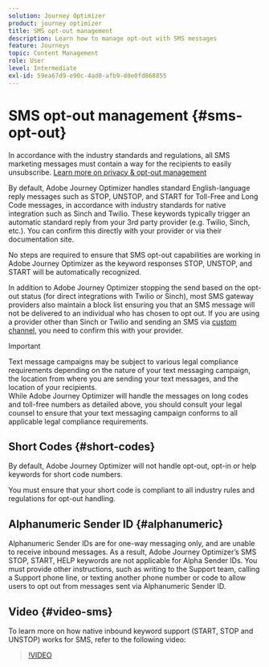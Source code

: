 ```yaml
---
solution: Journey Optimizer
product: journey optimizer
title: SMS opt-out management
description: Learn how to manage opt-out with SMS messages
feature: Journeys
topic: Content Management
role: User
level: Intermediate
exl-id: 59ea67d9-e90c-4ad0-afb9-d0e0fd868855
---
```

# SMS opt-out management {#sms-opt-out}

In accordance with the industry standards and regulations, all SMS marketing messages must contain a way for the recipients to easily unsubscribe. [Learn more on privacy & opt-out management](../privacy/opt-out.md)

By default, Adobe Journey Optimizer handles standard English-language reply messages such as STOP, UNSTOP, and START for Toll-Free and Long Code messages, in accordance with industry standards for native integration such as Sinch and Twilio. These keywords typically trigger an automatic standard reply from your 3rd party provider (e.g. Twilio, Sinch, etc.). You can confirm this directly with your provider or via their documentation site. 

No steps are required to ensure that SMS opt-out capabilities are working in Adobe Journey Optimizer as the keyword responses STOP, UNSTOP, and START will be automatically recognized.

In addition to Adobe Journey Optimizer stopping the send based on the opt-out status (for direct integrations with Twilio or Sinch), most SMS gateway providers also maintain a block list ensuring you that an SMS message will not be delivered to an individual who has chosen to opt out. If you are using a provider other than Sinch or Twilio and sending an SMS via [custom channel](../building-journeys/using-custom-actions.md), you need to confirm this with your provider. 

>[!IMPORTANT]
>
>Text message campaigns may be subject to various legal compliance requirements depending on the nature of your text messaging campaign, the location from where you are sending your text messages, and the location of your recipients. <br>While Adobe Journey Optimizer will handle the messages on long codes and toll-free numbers as detailed above, you should consult your legal counsel to ensure that your text messaging campaign conforms to all applicable legal compliance requirements.

## Short Codes {#short-codes}

By default, Adobe Journey Optimizer will not handle opt-out, opt-in or help keywords for short code numbers.

You must ensure that your short code is compliant to all industry rules and regulations for opt-out handling.

## Alphanumeric Sender ID {#alphanumeric}

Alphanumeric Sender IDs are for one-way messaging only, and are unable to receive inbound messages. As a result, Adobe Journey Optimizer’s SMS STOP, START, HELP keywords are not applicable for Alpha Sender IDs. You must provide other instructions, such as writing to the Support team, calling a Support phone line, or texting another phone number or code to allow users to opt out from messages sent via Alphanumeric Sender ID.

## Video {#video-sms}

To learn more on how native inbound keyword support (START, STOP and UNSTOP) works for SMS, refer to the following video:

>[!VIDEO](https://video.tv.adobe.com/v/344026?quality=12)
